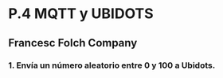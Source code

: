 # P.4 MQTT y UBIDOTS

## Francesc Folch Company

### 1. Envía un número aleatorio entre 0 y 100 a Ubidots.

